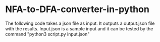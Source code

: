 # NFA-to-DFA-converter-in-python
The following code takes a json file as input.
It outputs a output.json file with the results.
Input.json is a sample input and it can be tested by the command "python3 script.py input.json"
